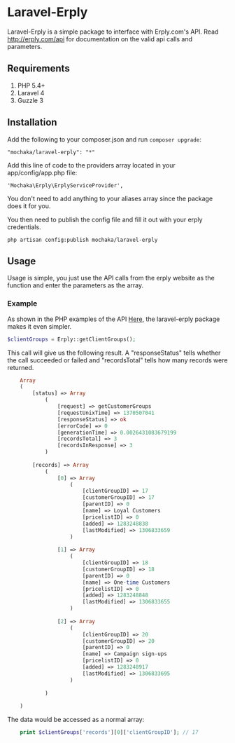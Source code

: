 # Laravel-Erply

Laravel-Erply is a simple package to interface with Erply.com's API. Read http://erply.com/api for documentation on the valid api calls and parameters.

## Requirements

1. PHP 5.4+
2. Laravel 4
3. Guzzle 3

## Installation

Add the following to your composer.json and run `composer upgrade`:

    "mochaka/laravel-erply": "*"


Add this line of code to the providers array located in your app/config/app.php file:

    'Mochaka\Erply\ErplyServiceProvider',


You don't need to add anything to your aliases array since the package does it for you.

You then need to publish the config file and fill it out with your erply credentials.

    php artisan config:publish mochaka/laravel-erply
    

## Usage

Usage is simple, you just use the API calls from the erply website as the function and enter the parameters as the array.

### Example

As shown in the PHP examples of the API [Here](http://erply.com/getting-started-with-erply-api/?lang=php), the laravel-erply package makes it even simpler.
```php
$clientGroups = Erply::getClientGroups();
```    
This call will give us the following result. A "responseStatus" tells whether the call succeeded or failed and "recordsTotal" tells how many records were returned.

```php
    Array
    (
        [status] => Array
            (
                [request] => getCustomerGroups
                [requestUnixTime] => 1370507041
                [responseStatus] => ok
                [errorCode] => 0
                [generationTime] => 0.0026431083679199
                [recordsTotal] => 3
                [recordsInResponse] => 3
            )
    
        [records] => Array
            (
                [0] => Array
                    (
                        [clientGroupID] => 17
                        [customerGroupID] => 17
                        [parentID] => 0
                        [name] => Loyal Customers
                        [pricelistID] => 0
                        [added] => 1283248838
                        [lastModified] => 1306833659
                    )
    
                [1] => Array
                    (
                        [clientGroupID] => 18
                        [customerGroupID] => 18
                        [parentID] => 0
                        [name] => One-time Customers
                        [pricelistID] => 0
                        [added] => 1283248848
                        [lastModified] => 1306833655
                    )
    
                [2] => Array
                    (
                        [clientGroupID] => 20
                        [customerGroupID] => 20
                        [parentID] => 0
                        [name] => Campaign sign-ups
                        [pricelistID] => 0
                        [added] => 1283248917
                        [lastModified] => 1306833695
                    )
    
            )
    
    )
```
The data would be accessed as a normal array:

```php
    print $clientGroups['records'][0]['clientGroupID']; // 17
 ```   
